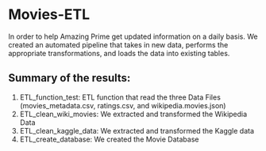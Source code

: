 # Movies-ETL
In order to help Amazing Prime get updated information on a daily basis. We created an automated pipeline that takes in new data, performs the appropriate transformations, and loads the data into existing tables.

## Summary of the results: 
1. ETL_function_test: ETL function that read the three Data Files (movies_metadata.csv, ratings.csv, and wikipedia.movies.json)
2. ETL_clean_wiki_movies: We extracted and transformed the Wikipedia Data
3. ETL_clean_kaggle_data:  We extracted and transformed the Kaggle data
4. ETL_create_database: We created the Movie Database
